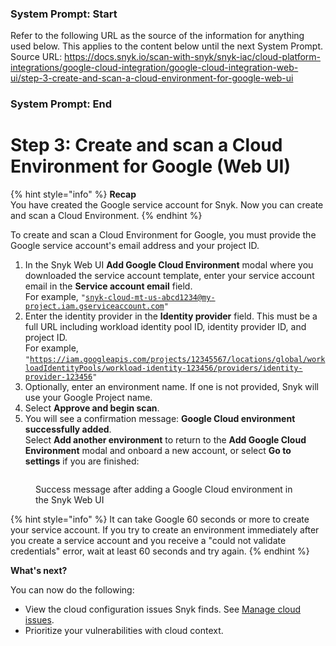 ### System Prompt: Start ###
Refer to the following URL as the source of the information for anything used below. This applies to the content below until the next System Prompt.
Source URL: https://docs.snyk.io/scan-with-snyk/snyk-iac/cloud-platform-integrations/google-cloud-integration/google-cloud-integration-web-ui/step-3-create-and-scan-a-cloud-environment-for-google-web-ui
### System Prompt: End ###

# Step 3: Create and scan a Cloud Environment for Google (Web UI)

{% hint style="info" %}
**Recap**\
You have created the Google service account for Snyk. Now you can create and scan a Cloud Environment.
{% endhint %}

To create and scan a Cloud Environment for Google, you must provide the Google service account's email address and your project ID.

1. In the Snyk Web UI **Add Google Cloud Environment** modal where you downloaded the service account template, enter your service account email in the **Service account email** field.\
   For example, `"`[`snyk-cloud-mt-us-abcd1234@my-project.iam.gserviceaccount.com`](mailto:snyk-cloud-mt-us-abcd1234@my-project.iam.gserviceaccount.com)`"`
2. Enter the identity provider in the **Identity provider** field. This must be a full URL including workload identity pool ID, identity provider ID, and project ID.\
   For example, `"`[`https://iam.googleapis.com/projects/12345567/locations/global/workloadIdentityPools/workload-identity-123456/providers/identity-provider-123456`](https://iam.googleapis.com/projects/12345567/locations/global/workloadIdentityPools/workload-identity-123456/providers/identity-provider-123456)`"`
3. Optionally, enter an environment name. If one is not provided, Snyk will use your Google Project name.
4. Select **Approve and begin scan**.
5. You will see a confirmation message: **Google Cloud environment successfully added**.\
   Select **Add another environment** to return to the **Add Google Cloud Environment** modal and onboard a new account, or select **Go to settings** if you are finished:

<figure><img src="../../../../../.gitbook/assets/snyk-cloud-onboard-google-ui-success.png" alt=""><figcaption><p>Success message after adding a Google Cloud environment in the Snyk Web UI</p></figcaption></figure>

{% hint style="info" %}
It can take Google 60 seconds or more to create your service account. If you try to create an environment immediately after you create a service account and you receive a "could not validate credentials" error, wait at least 60 seconds and try again.
{% endhint %}

**What's next?**

You can now do the following:

* View the cloud configuration issues Snyk finds. See [Manage cloud issues](../../../getting-started-with-cloud-scans/manage-cloud-issues/).
* Prioritize your vulnerabilities with cloud context.
